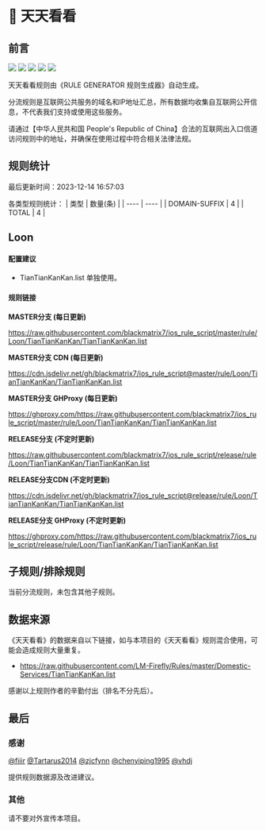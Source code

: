 # 🧸 天天看看

## 前言

![](https://shields.io/badge/-移除重复规则-ff69b4) ![](https://shields.io/badge/-DOMAIN与DOMAIN--SUFFIX合并-green) ![](https://shields.io/badge/-DOMAIN--SUFFIX间合并-critical) ![](https://shields.io/badge/-DOMAIN--SUFFIX与DOMAIN--KEYWORD合并-blue) ![](https://shields.io/badge/-IP--CIDR(6)合并-blueviolet) 

天天看看规则由《RULE GENERATOR 规则生成器》自动生成。

分流规则是互联网公共服务的域名和IP地址汇总，所有数据均收集自互联网公开信息，不代表我们支持或使用这些服务。

请通过【中华人民共和国 People's Republic of China】合法的互联网出入口信道访问规则中的地址，并确保在使用过程中符合相关法律法规。

## 规则统计

最后更新时间：2023-12-14 16:57:03

各类型规则统计：
| 类型 | 数量(条)  | 
| ---- | ----  |
| DOMAIN-SUFFIX | 4  | 
| TOTAL | 4  | 


## Loon 

#### 配置建议
- TianTianKanKan.list 单独使用。

#### 规则链接
**MASTER分支 (每日更新)**

https://raw.githubusercontent.com/blackmatrix7/ios_rule_script/master/rule/Loon/TianTianKanKan/TianTianKanKan.list

**MASTER分支 CDN (每日更新)**

https://cdn.jsdelivr.net/gh/blackmatrix7/ios_rule_script@master/rule/Loon/TianTianKanKan/TianTianKanKan.list

**MASTER分支 GHProxy (每日更新)**

https://ghproxy.com/https://raw.githubusercontent.com/blackmatrix7/ios_rule_script/master/rule/Loon/TianTianKanKan/TianTianKanKan.list

**RELEASE分支 (不定时更新)**

https://raw.githubusercontent.com/blackmatrix7/ios_rule_script/release/rule/Loon/TianTianKanKan/TianTianKanKan.list

**RELEASE分支CDN (不定时更新)**

https://cdn.jsdelivr.net/gh/blackmatrix7/ios_rule_script@release/rule/Loon/TianTianKanKan/TianTianKanKan.list

**RELEASE分支 GHProxy (不定时更新)**

https://ghproxy.com/https://raw.githubusercontent.com/blackmatrix7/ios_rule_script/release/rule/Loon/TianTianKanKan/TianTianKanKan.list

## 子规则/排除规则


当前分流规则，未包含其他子规则。

## 数据来源

《天天看看》的数据来自以下链接，如与本项目的《天天看看》规则混合使用，可能会造成规则大量重复。

- https://raw.githubusercontent.com/LM-Firefly/Rules/master/Domestic-Services/TianTianKanKan.list


感谢以上规则作者的辛勤付出（排名不分先后）。

## 最后

### 感谢

[@fiiir](https://github.com/fiiir) [@Tartarus2014](https://github.com/Tartarus2014) [@zjcfynn](https://github.com/zjcfynn) [@chenyiping1995](https://github.com/chenyiping1995) [@vhdj](https://github.com/vhdj)

提供规则数据源及改进建议。

### 其他

请不要对外宣传本项目。